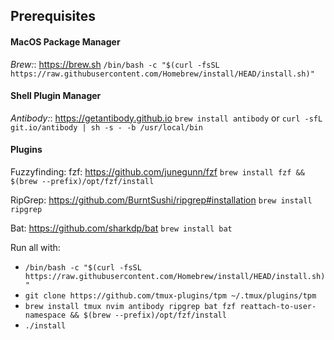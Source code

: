 ## Prerequisites

#### MacOS Package Manager
*Brew:*: https://brew.sh
`/bin/bash -c "$(curl -fsSL https://raw.githubusercontent.com/Homebrew/install/HEAD/install.sh)"`


#### Shell Plugin Manager
*Antibody:*: https://getantibody.github.io
`brew install antibody` or `curl -sfL git.io/antibody | sh -s - -b /usr/local/bin`


#### Plugins

Fuzzyfinding:
fzf: https://github.com/junegunn/fzf
`brew install fzf && $(brew --prefix)/opt/fzf/install`

RipGrep: https://github.com/BurntSushi/ripgrep#installation
`brew install ripgrep`

Bat: https://github.com/sharkdp/bat
`brew install bat`


Run all with:
* `/bin/bash -c "$(curl -fsSL https://raw.githubusercontent.com/Homebrew/install/HEAD/install.sh)"`
* `git clone https://github.com/tmux-plugins/tpm ~/.tmux/plugins/tpm`
* `brew install tmux nvim antibody ripgrep bat fzf reattach-to-user-namespace && $(brew --prefix)/opt/fzf/install`
* `./install`
